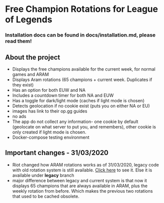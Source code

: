 # Free Champion Rotations for League of Legends

### Installation docs can be found in docs/installation.md, please read them!

## About the project

* Displays the free champions available for the current week, for normal games and ARAM
* Displays Aram rotations (65 champions + current week. Duplicates if they exist)
* Has an option for both EUW and NA
* Includes a countdown timer for both NA and EUW
* Has a toggle for dark/light mode (caches if light mode is chosen)
* Detects geolocation if no cookie exist (puts you on either NA or EU)
* images has link to their op.gg guides
* no ads
* The app do not collect any information- one cookie by default (geolocate on what server to put you, and remembers),
other cookie is only created if light mode is chosen.
* Docker-compose testing environment

## Important changes - 31/03/2020
- Riot changed how ARAM rotations works as of 31/03/2020, legacy code with old rotation system is still available.
[Click here](https://plebs.website) to see it. Else it is available under **legacy** branch
- major difference between legacy and current system is that now it displays 65 champions
that are always available in ARAM, plus the weekly rotation from before.
Which makes the previous two rotations that used to be cached obsolete.

